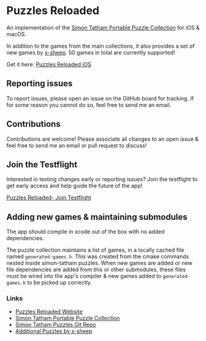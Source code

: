 # Puzzles Reloaded

An implementation of the [Simon Tatham Portable Puzzle Collection](https://www.chiark.greenend.org.uk/~sgtatham/puzzles/) for iOS & macOS.

In addition to the games from the main collections, it also provides a set of new games by [x-sheep](https://github.com/x-sheep/puzzles-unreleased). 50 games in total are currently supported!

Get it here: [Puzzles Reloaded iOS](https://apps.apple.com/us/app/puzzles-reloaded/id6504365885)

## Reporting issues

To report issues, please open an issue on the GitHub board for tracking. If for some reason you cannot do so, feel free to send me an email.

## Contributions

Contributions are welcome! Please associate all changes to an open issue & feel free to send me an email or pull request to discuss!

## Join the Testflight

Interested in testing changes early or reporting issues? Join the testflight to get early access and help guide the future of the app!

[Puzzles Reloaded- Join Testflight](https://testflight.apple.com/join/WTgP9Te4)


## Adding new games & maintaining submodules

The app should compile in xcode out of the box with no added dependencies.

The puzzle collection maintains a list of games, in a locally cached file named `generated-games.h`. This was created from the cmake commands nested inside simon-tatham puzzles. When new games are added or new file dependencies are added from this or other submodules, these files must be wired into the app's compiler & new games added to `generated-games.h` to be picked up correctly.

### Links

- [Puzzles Reloaded Website](https://kyledswarner.github.io/puzzles)
- [Simon Tatham Portable Puzzle Collection](https://www.chiark.greenend.org.uk/~sgtatham/puzzles/)
- [Simon Tatham Puzzles Git Repo](https://git.tartarus.org/?p=simon/puzzles.git)
- [Additional Puzzles by x-sheep](https://github.com/x-sheep/puzzles-unreleased)
